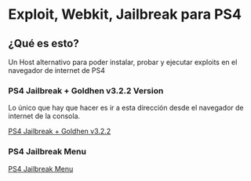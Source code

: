 # Exploit, Webkit, Jailbreak para PS4

## ¿Qué es esto?

Un Host alternativo para poder instalar, probar y ejecutar exploits en el navegador de internet de PS4 

### PS4 Jailbreak + Goldhen v3.2.2 Version

Lo único que hay que hacer es ir a esta dirección desde el navegador de internet de la consola.

[PS4 Jailbreak + Goldhen v3.2.2](https://github.com/cr7guez/ps4_jailbreak/tree/main/cr7guez.github.io-master/PS4/9.00)

### PS4 Jailbreak Menu

[PS4 Jailbreak Menu](https://ps4_jailbreak/PS4/9.00/menu)
